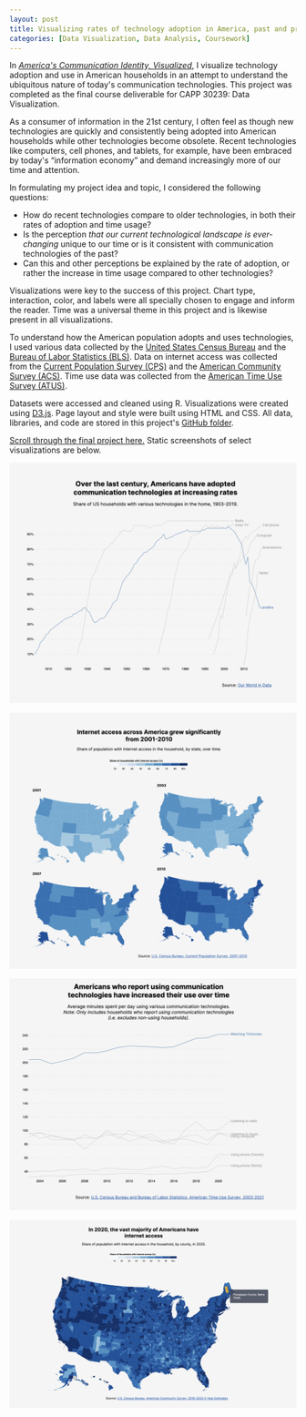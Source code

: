 ```yaml
---
layout: post
title: Visualizing rates of technology adoption in America, past and present
categories: [Data Visualization, Data Analysis, Coursework]
---
```


In [_America's Communication Identity, Visualized_](https://lindshiser.github.io/data-visualization/final_project/visualization.html), I visualize technology adoption and use in American households in an attempt to understand the ubiquitous nature of today's communication technologies. This project was completed as the final course deliverable for CAPP 30239: Data Visualization.

As a consumer of information in the 21st century, I often feel as though new technologies are quickly and consistently being adopted into American households while other technologies become obsolete. Recent technologies like computers, cell phones, and tablets, for example, have been embraced by today's “information economy” and demand increasingly more of our time and attention.

In formulating my project idea and topic, I considered the following questions:

- How do recent technologies compare to older technologies, in both their rates of adoption and time usage?
- Is the perception _that our current technological landscape is ever-changing_ unique to our time or is it consistent with communication technologies of the past?
- Can this and other perceptions be explained by the rate of adoption, or rather the increase in time usage compared to other technologies?

Visualizations were key to the success of this project. Chart type, interaction, color, and labels were all specially chosen to engage and inform the reader. Time was a universal theme in this project and is likewise present in all visualizations. 

To understand how the American population adopts and uses technologies, I used various data collected by the [United States Census Bureau](https://www.census.gov/about/what.html) and the [Bureau of Labor Statistics (BLS)](https://www.bls.gov/bls/infohome.htm). Data on internet access was collected from the [Current Population Survey (CPS)](https://www.census.gov/programs-surveys/cps/about.html) and the [American Community Survey (ACS)](https://www.census.gov/programs-surveys/acs/about.html). Time use data was collected from the [American Time Use Survey (ATUS)](https://www.census.gov/programs-surveys/atus.html).

Datasets were accessed and cleaned using R. Visualizations were created using [D3.js](https://d3js.org/). Page layout and style were built using HTML and CSS. All data, libraries, and code are stored in this project's [GitHub folder](https://github.com/lindshiser/data-visualization/tree/main/final_project).

[Scroll through the final project here.](https://chicagopolicyreview.org/2022/12/27/human-behavior-in-the-presence-of-wildfire-smoke-new-methods-reveal-differences-in-group-responses/) Static screenshots of select visualizations are below.

![](/images/vis-multiline.png)

![](/images/vis-choropleth-multi.png)

![](/images/vis-multiline-use.png)

![](/images/vis-choropleth.png)





